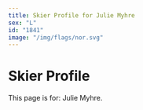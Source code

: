 ```yaml
---
title: Skier Profile for Julie Myhre
sex: "L"
id: "1841"
image: "/img/flags/nor.svg" 
---
```


# Skier Profile

This page is for: Julie Myhre.
    